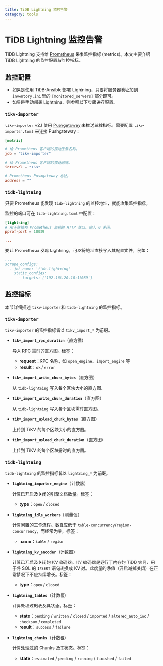 ```yaml
---
title: TiDB Lightning 监控告警
category: tools
---
```


# TiDB Lightning 监控告警

TiDB Lightning 支持给 [Prometheus](https://prometheus.io/) 采集监控指标 (metrics)。本文主要介绍 TiDB Lightning 的监控配置与监控指标。

## 监控配置

- 如果是使用 TiDB-Ansible 部署 Lightning，只要将服务器地址加到 `inventory.ini` 里的 `[monitored_servers]` 部分即可。
- 如果是手动部署 Lightning，则参照以下步骤进行配置。

### `tikv-importer`

`tikv-importer` v2.1 使用 [Pushgateway](https://github.com/prometheus/pushgateway) 来推送监控指标。需要配置 `tikv-importer.toml` 来连接 Pushgateway：

```toml
[metric]

# 给 Prometheus 客户端的推送任务名称。
job = "tikv-importer"

# 给 Prometheus 客户端的推送间隔。
interval = "15s"

# Prometheus Pushgateway 地址。
address = ""
```

### `tidb-lightning`

只要 Prometheus 能发现 `tidb-lightning` 的监控地址，就能收集监控指标。

监控的端口可在 `tidb-lightning.toml` 中配置：

```toml
[lightning]
# 用于除错和 Prometheus 监控的 HTTP 端口。输入 0 关闭。
pprof-port = 10089

...
```

要让 Prometheus 发现 Lightning，可以将地址直接写入其配置文件，例如：

```yaml
...
scrape_configs:
  - job_name: 'tidb-lightning'
    static_configs:
      - targets: ['192.168.20.10:10089']
```

## 监控指标

本节详细描述 `tikv-importer` 和 `tidb-lightning` 的监控指标。

### `tikv-importer`

`tikv-importer` 的监控指标皆以 `tikv_import_*` 为前缀。

- **`tikv_import_rpc_duration`**（直方图）

    导入 RPC 需时的直方图。标签：

    - **request**：RPC 名称，如 `open_engine`、`import_engine` 等
    - **result**：`ok` / `error`

- **`tikv_import_write_chunk_bytes`**（直方图）

    从 `tidb-lightning` 写入每个区块大小的直方图。

- **`tikv_import_write_chunk_duration`**（直方图）

    从 `tidb-lightning` 写入每个区块需时直方图。

- **`tikv_import_upload_chunk_bytes`**（直方图）

    上传到 TiKV 的每个区块大小的直方图。

- **`tikv_import_upload_chunk_duration`**（直方图）

    上传到 TiKV 的每个区块需时的直方图。

### `tidb-lightning`

`tidb-lightning` 的监控指标皆以 `lightning_*` 为前缀。

- **`lightning_importer_engine`**（计数器）

    计算已开启及关闭的引擎文档数量。标签：

    - **type**：`open` / `closed`

- **`lightning_idle_workers`**（测量仪）

    计算闲置的工作流程。数值应低于 `table-concurrency`/`region-concurrency`，而经常为零。标签：

    - **name**：`table` / `region`

- **`lightning_kv_encoder`**（计数器）

    计算已开启及关闭的 KV 编码器。KV 编码器是运行于内存的 TiDB 实例，用于将 SQL 的 `INSERT` 语句转换成 KV 对。此度量的净值（开启减掉关闭）在正常情况下不应持续增长。标签：

    - **type**：`open` / `closed`

- **`lightning_tables`**（计数器）

    计算处理过的表及其状态。标签：

    - **state**：`pending` / `written` / `closed` / `imported` / `altered_auto_inc` / `checksum` / `completed`
    - **result**：`success` / `failure`

- **`lightning_chunks`**（计数器）

    计算处理过的 Chunks 及其状态。标签：

    - **state**：`estimated` / `pending` / `running` / `finished` / `failed`